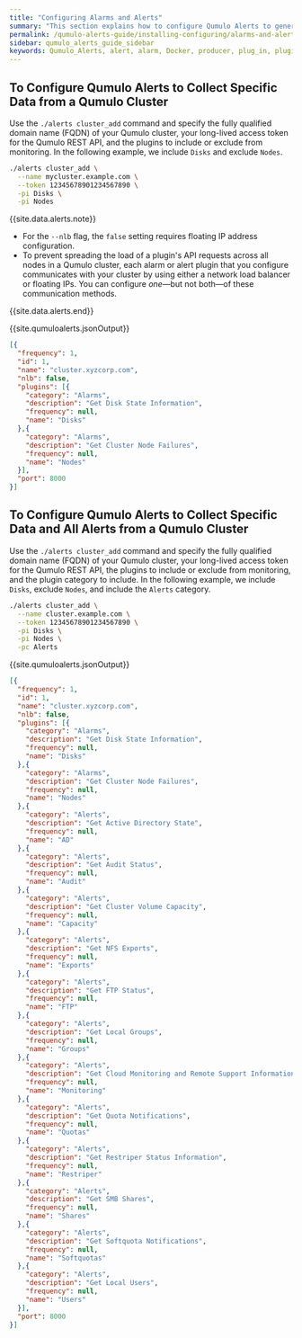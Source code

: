 ```yaml
---
title: "Configuring Alarms and Alerts"
summary: "This section explains how to configure Qumulo Alerts to generate alarms and alerts."
permalink: /qumulo-alerts-guide/installing-configuring/alarms-and-alerts.html
sidebar: qumulo_alerts_guide_sidebar
keywords: Qumulo_Alerts, alert, alarm, Docker, producer, plug_in, plugin, plug-in, monitoring, configure, configuration, JSON
---
```


## To Configure Qumulo Alerts to Collect Specific Data from a Qumulo Cluster
Use the `./alerts cluster_add` command and specify the fully qualified domain name (FQDN) of your Qumulo cluster, your long-lived access token for the Qumulo REST API, and the plugins to include or exclude from monitoring. In the following example, we include `Disks` and exclude `Nodes`.

```bash
./alerts cluster_add \
  --name mycluster.example.com \
  --token 12345678901234567890 \
  -pi Disks \
  -pi Nodes
```

{{site.data.alerts.note}}
<ul>
  <li>For the <code>--nlb</code> flag, the <code>false</code> setting requires floating IP address configuration.</li>
  <li>To prevent spreading the load of a plugin's API requests across all nodes in a Qumulo cluster, each alarm or alert plugin that you configure communicates with your cluster by using either a network load balancer or floating IPs. You can configure <em>one</em>&mdash;but not both&mdash;of these communication methods.</li>
</ul>
{{site.data.alerts.end}}

{{site.qumuloalerts.jsonOutput}}
    
```json
[{
  "frequency": 1,
  "id": 1,
  "name": "cluster.xyzcorp.com",
  "nlb": false,
  "plugins": [{
    "category": "Alarms",
    "description": "Get Disk State Information",
    "frequency": null,
    "name": "Disks"
  },{
    "category": "Alarms",
    "description": "Get Cluster Node Failures",
    "frequency": null,
    "name": "Nodes"
  }],
  "port": 8000
}]
```

## To Configure Qumulo Alerts to Collect Specific Data and All Alerts from a Qumulo Cluster
Use the `./alerts cluster_add` command and specify the fully qualified domain name (FQDN) of your Qumulo cluster, your long-lived access token for the Qumulo REST API, the plugins to include or exclude from monitoring, and the plugin category to include. In the following example, we include `Disks`, exclude `Nodes`, and include the `Alerts` category.

```bash
./alerts cluster_add \
  --name cluster.example.com \
  --token 12345678901234567890 \
  -pi Disks \
  -pi Nodes \
  -pc Alerts
```

{{site.qumuloalerts.jsonOutput}}

```json
[{
  "frequency": 1,
  "id": 1,
  "name": "cluster.xyzcorp.com",
  "nlb": false,
  "plugins": [{
    "category": "Alarms",
    "description": "Get Disk State Information",
    "frequency": null,
    "name": "Disks"
  },{
    "category": "Alarms",
    "description": "Get Cluster Node Failures",
    "frequency": null,
    "name": "Nodes"
  },{
    "category": "Alerts",
    "description": "Get Active Directory State",
    "frequency": null,
    "name": "AD"
  },{
    "category": "Alerts",
    "description": "Get Audit Status",
    "frequency": null,
    "name": "Audit"
  },{
    "category": "Alerts",
    "description": "Get Cluster Volume Capacity",
    "frequency": null,
    "name": "Capacity"
  },{
    "category": "Alerts",
    "description": "Get NFS Exports",
    "frequency": null,
    "name": "Exports"
  },{
    "category": "Alerts",
    "description": "Get FTP Status",
    "frequency": null,
    "name": "FTP"
  },{
    "category": "Alerts",
    "description": "Get Local Groups",
    "frequency": null,
    "name": "Groups"
  },{
    "category": "Alerts",
    "description": "Get Cloud Monitoring and Remote Support Information",
    "frequency": null,
    "name": "Monitoring"
  },{
    "category": "Alerts",
    "description": "Get Quota Notifications",
    "frequency": null,
    "name": "Quotas"
  },{
    "category": "Alerts",
    "description": "Get Restriper Status Information",
    "frequency": null,
    "name": "Restriper"
  },{
    "category": "Alerts",
    "description": "Get SMB Shares",
    "frequency": null,
    "name": "Shares"
  },{
    "category": "Alerts",
    "description": "Get Softquota Notifications",
    "frequency": null,
    "name": "Softquotas"
  },{
    "category": "Alerts",
    "description": "Get Local Users",
    "frequency": null,
    "name": "Users"
  }],
  "port": 8000
}]
```
